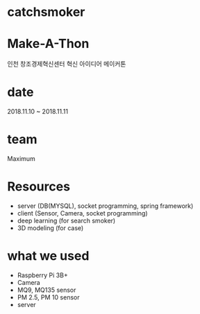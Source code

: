 # catchsmoker

# Make-A-Thon
인천 창조경제혁신센터 혁신 아이디어 메이커톤

# date
2018.11.10 ~ 2018.11.11 

# team 
Maximum

# Resources
- server (DB(MYSQL), socket programming, spring framework)
- client (Sensor, Camera, socket programming)
- deep learning (for search smoker)
- 3D modeling (for case)

# what we used
- Raspberry Pi 3B+
- Camera
- MQ9, MQ135 sensor
- PM 2.5, PM 10 sensor
- server
